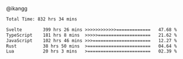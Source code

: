 @ikangg
<!--START_SECTION:waka-->

```txt
Total Time: 832 hrs 34 mins

Svelte        399 hrs 26 mins >>>>>>>>>>>>=============   47.68 %
TypeScript    181 hrs 8 mins  >>>>>====================   21.62 %
JavaScript    102 hrs 46 mins >>>======================   12.27 %
Rust          38 hrs 50 mins  >========================   04.64 %
Lua           20 hrs 3 mins   >========================   02.39 %
```

<!--END_SECTION:waka-->
